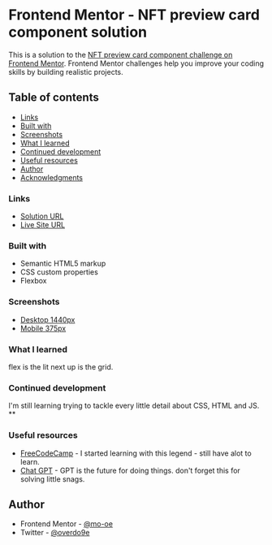 # Frontend Mentor - NFT preview card component solution

This is a solution to the [NFT preview card component challenge on Frontend Mentor](https://www.frontendmentor.io/challenges/nft-preview-card-component-SbdUL_w0U). Frontend Mentor challenges help you improve your coding skills by building realistic projects. 

## Table of contents

  - [Links](#links)
  - [Built with](#built-with)
  - [Screenshots](#screenshots)
  - [What I learned](#what-i-learned)
  - [Continued development](#continued-development)
  - [Useful resources](#useful-resources)
  - [Author](#author)
  - [Acknowledgments](#acknowledgments)


### Links

- [Solution URL](https://github.com/mo-oe/frontendmentor.io/tree/main/nft-preview-card-component-main)
- [Live Site URL](https://mo-oe.github.io/frontendmentor.io/nft-preview-card-component-main/)


### Built with

- Semantic HTML5 markup
- CSS custom properties
- Flexbox

### Screenshots

- [Desktop 1440px](screenshots/Desktop-screenshot-1440px.png)
- [Mobile 375px](screenshots/Mobile-screenshot-375px.png)


### What I learned

flex is the lit next up is the grid.

### Continued development

I'm still learning trying to tackle every little detail about CSS, HTML and JS.
**

### Useful resources

- [FreeCodeCamp](https://www.freecodecamp.org) - I started learning with this legend - still have alot to learn.
- [Chat GPT](https://chat.openai.com) - GPT is the future for doing things. don't forget this for solving little snags.

## Author

- Frontend Mentor - [@mo-oe](https://www.frontendmentor.io/profile/mo-oe)
- Twitter - [@overdo9e](https://www.twitter.com/overdo9e)



